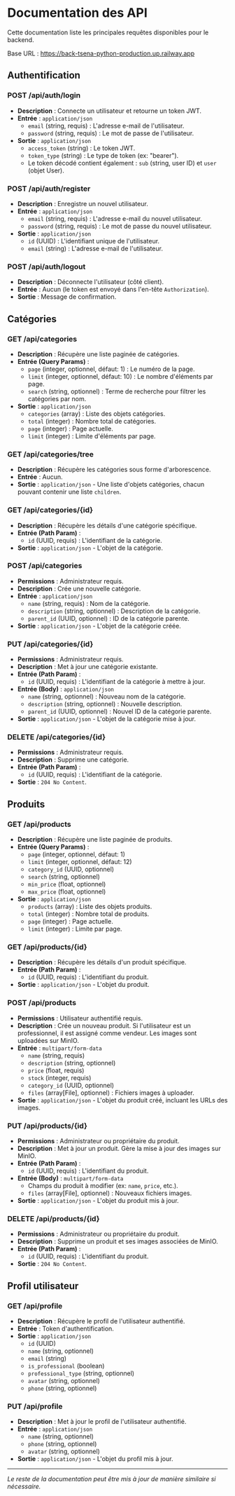 # Documentation des API

Cette documentation liste les principales requêtes disponibles pour le backend.

Base URL : https://back-tsena-python-production.up.railway.app

## Authentification

### POST /api/auth/login
- **Description** : Connecte un utilisateur et retourne un token JWT.
- **Entrée** : `application/json`
  - `email` (string, requis) : L'adresse e-mail de l'utilisateur.
  - `password` (string, requis) : Le mot de passe de l'utilisateur.
- **Sortie** : `application/json`
  - `access_token` (string) : Le token JWT.
  - `token_type` (string) : Le type de token (ex: "bearer").
  - Le token décodé contient également : `sub` (string, user ID) et `user` (objet User).

### POST /api/auth/register
- **Description** : Enregistre un nouvel utilisateur.
- **Entrée** : `application/json`
  - `email` (string, requis) : L'adresse e-mail du nouvel utilisateur.
  - `password` (string, requis) : Le mot de passe du nouvel utilisateur.
- **Sortie** : `application/json`
  - `id` (UUID) : L'identifiant unique de l'utilisateur.
  - `email` (string) : L'adresse e-mail de l'utilisateur.

### POST /api/auth/logout
- **Description** : Déconnecte l'utilisateur (côté client).
- **Entrée** : Aucun (le token est envoyé dans l'en-tête `Authorization`).
- **Sortie** : Message de confirmation.

## Catégories

### GET /api/categories
- **Description** : Récupère une liste paginée de catégories.
- **Entrée (Query Params)** :
  - `page` (integer, optionnel, défaut: 1) : Le numéro de la page.
  - `limit` (integer, optionnel, défaut: 10) : Le nombre d'éléments par page.
  - `search` (string, optionnel) : Terme de recherche pour filtrer les catégories par nom.
- **Sortie** : `application/json`
  - `categories` (array) : Liste des objets catégories.
  - `total` (integer) : Nombre total de catégories.
  - `page` (integer) : Page actuelle.
  - `limit` (integer) : Limite d'éléments par page.

### GET /api/categories/tree
- **Description** : Récupère les catégories sous forme d'arborescence.
- **Entrée** : Aucun.
- **Sortie** : `application/json` - Une liste d'objets catégories, chacun pouvant contenir une liste `children`.

### GET /api/categories/{id}
- **Description** : Récupère les détails d'une catégorie spécifique.
- **Entrée (Path Param)** :
  - `id` (UUID, requis) : L'identifiant de la catégorie.
- **Sortie** : `application/json` - L'objet de la catégorie.

### POST /api/categories
- **Permissions** : Administrateur requis.
- **Description** : Crée une nouvelle catégorie.
- **Entrée** : `application/json`
  - `name` (string, requis) : Nom de la catégorie.
  - `description` (string, optionnel) : Description de la catégorie.
  - `parent_id` (UUID, optionnel) : ID de la catégorie parente.
- **Sortie** : `application/json` - L'objet de la catégorie créée.

### PUT /api/categories/{id}
- **Permissions** : Administrateur requis.
- **Description** : Met à jour une catégorie existante.
- **Entrée (Path Param)** :
  - `id` (UUID, requis) : L'identifiant de la catégorie à mettre à jour.
- **Entrée (Body)** : `application/json`
  - `name` (string, optionnel) : Nouveau nom de la catégorie.
  - `description` (string, optionnel) : Nouvelle description.
  - `parent_id` (UUID, optionnel) : Nouvel ID de la catégorie parente.
- **Sortie** : `application/json` - L'objet de la catégorie mise à jour.

### DELETE /api/categories/{id}
- **Permissions** : Administrateur requis.
- **Description** : Supprime une catégorie.
- **Entrée (Path Param)** :
  - `id` (UUID, requis) : L'identifiant de la catégorie.
- **Sortie** : `204 No Content`.

## Produits

### GET /api/products
- **Description** : Récupère une liste paginée de produits.
- **Entrée (Query Params)** :
  - `page` (integer, optionnel, défaut: 1)
  - `limit` (integer, optionnel, défaut: 12)
  - `category_id` (UUID, optionnel)
  - `search` (string, optionnel)
  - `min_price` (float, optionnel)
  - `max_price` (float, optionnel)
- **Sortie** : `application/json`
  - `products` (array) : Liste des objets produits.
  - `total` (integer) : Nombre total de produits.
  - `page` (integer) : Page actuelle.
  - `limit` (integer) : Limite par page.

### GET /api/products/{id}
- **Description** : Récupère les détails d'un produit spécifique.
- **Entrée (Path Param)** :
  - `id` (UUID, requis) : L'identifiant du produit.
- **Sortie** : `application/json` - L'objet du produit.

### POST /api/products
- **Permissions** : Utilisateur authentifié requis.
- **Description** : Crée un nouveau produit. Si l'utilisateur est un professionnel, il est assigné comme vendeur. Les images sont uploadées sur MinIO.
- **Entrée** : `multipart/form-data`
  - `name` (string, requis)
  - `description` (string, optionnel)
  - `price` (float, requis)
  - `stock` (integer, requis)
  - `category_id` (UUID, optionnel)
  - `files` (array[File], optionnel) : Fichiers images à uploader.
- **Sortie** : `application/json` - L'objet du produit créé, incluant les URLs des images.

### PUT /api/products/{id}
- **Permissions** : Administrateur ou propriétaire du produit.
- **Description** : Met à jour un produit. Gère la mise à jour des images sur MinIO.
- **Entrée (Path Param)** :
  - `id` (UUID, requis) : L'identifiant du produit.
- **Entrée (Body)** : `multipart/form-data`
  - Champs du produit à modifier (ex: `name`, `price`, etc.).
  - `files` (array[File], optionnel) : Nouveaux fichiers images.
- **Sortie** : `application/json` - L'objet du produit mis à jour.

### DELETE /api/products/{id}
- **Permissions** : Administrateur ou propriétaire du produit.
- **Description** : Supprime un produit et ses images associées de MinIO.
- **Entrée (Path Param)** :
  - `id` (UUID, requis) : L'identifiant du produit.
- **Sortie** : `204 No Content`.

## Profil utilisateur

### GET /api/profile
- **Description** : Récupère le profil de l'utilisateur authentifié.
- **Entrée** : Token d'authentification.
- **Sortie** : `application/json`
  - `id` (UUID)
  - `name` (string, optionnel)
  - `email` (string)
  - `is_professional` (boolean)
  - `professional_type` (string, optionnel)
  - `avatar` (string, optionnel)
  - `phone` (string, optionnel)

### PUT /api/profile
- **Description** : Met à jour le profil de l'utilisateur authentifié.
- **Entrée** : `application/json`
  - `name` (string, optionnel)
  - `phone` (string, optionnel)
  - `avatar` (string, optionnel)
- **Sortie** : `application/json` - L'objet du profil mis à jour.

---
*Le reste de la documentation peut être mis à jour de manière similaire si nécessaire.*

